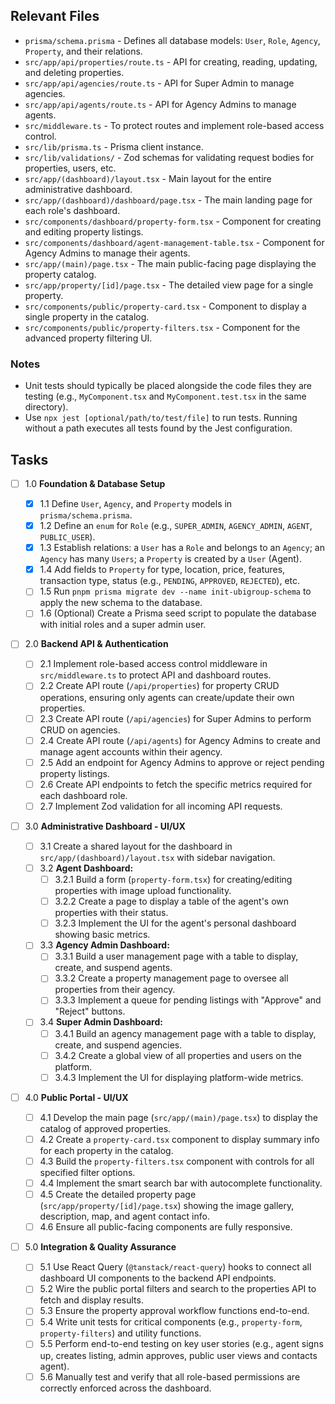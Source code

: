## Relevant Files

- `prisma/schema.prisma` - Defines all database models: `User`, `Role`, `Agency`, `Property`, and their relations.
- `src/app/api/properties/route.ts` - API for creating, reading, updating, and deleting properties.
- `src/app/api/agencies/route.ts` - API for Super Admin to manage agencies.
- `src/app/api/agents/route.ts` - API for Agency Admins to manage agents.
- `src/middleware.ts` - To protect routes and implement role-based access control.
- `src/lib/prisma.ts` - Prisma client instance.
- `src/lib/validations/` - Zod schemas for validating request bodies for properties, users, etc.
- `src/app/(dashboard)/layout.tsx` - Main layout for the entire administrative dashboard.
- `src/app/(dashboard)/dashboard/page.tsx` - The main landing page for each role's dashboard.
- `src/components/dashboard/property-form.tsx` - Component for creating and editing property listings.
- `src/components/dashboard/agent-management-table.tsx` - Component for Agency Admins to manage their agents.
- `src/app/(main)/page.tsx` - The main public-facing page displaying the property catalog.
- `src/app/property/[id]/page.tsx` - The detailed view page for a single property.
- `src/components/public/property-card.tsx` - Component to display a single property in the catalog.
- `src/components/public/property-filters.tsx` - Component for the advanced property filtering UI.

### Notes

- Unit tests should typically be placed alongside the code files they are testing (e.g., `MyComponent.tsx` and `MyComponent.test.tsx` in the same directory).
- Use `npx jest [optional/path/to/test/file]` to run tests. Running without a path executes all tests found by the Jest configuration.

## Tasks

- [ ] 1.0 **Foundation & Database Setup**

  - [x] 1.1 Define `User`, `Agency`, and `Property` models in `prisma/schema.prisma`.
  - [x] 1.2 Define an `enum` for `Role` (e.g., `SUPER_ADMIN`, `AGENCY_ADMIN`, `AGENT`, `PUBLIC_USER`).
  - [x] 1.3 Establish relations: a `User` has a `Role` and belongs to an `Agency`; an `Agency` has many `Users`; a `Property` is created by a `User` (Agent).
  - [x] 1.4 Add fields to `Property` for type, location, price, features, transaction type, status (e.g., `PENDING`, `APPROVED`, `REJECTED`), etc.
  - [ ] 1.5 Run `pnpm prisma migrate dev --name init-ubigroup-schema` to apply the new schema to the database.
  - [ ] 1.6 (Optional) Create a Prisma seed script to populate the database with initial roles and a super admin user.

- [ ] 2.0 **Backend API & Authentication**

  - [ ] 2.1 Implement role-based access control middleware in `src/middleware.ts` to protect API and dashboard routes.
  - [ ] 2.2 Create API route (`/api/properties`) for property CRUD operations, ensuring only agents can create/update their own properties.
  - [ ] 2.3 Create API route (`/api/agencies`) for Super Admins to perform CRUD on agencies.
  - [ ] 2.4 Create API route (`/api/agents`) for Agency Admins to create and manage agent accounts within their agency.
  - [ ] 2.5 Add an endpoint for Agency Admins to approve or reject pending property listings.
  - [ ] 2.6 Create API endpoints to fetch the specific metrics required for each dashboard role.
  - [ ] 2.7 Implement Zod validation for all incoming API requests.

- [ ] 3.0 **Administrative Dashboard - UI/UX**

  - [ ] 3.1 Create a shared layout for the dashboard in `src/app/(dashboard)/layout.tsx` with sidebar navigation.
  - [ ] 3.2 **Agent Dashboard:**
    - [ ] 3.2.1 Build a form (`property-form.tsx`) for creating/editing properties with image upload functionality.
    - [ ] 3.2.2 Create a page to display a table of the agent's own properties with their status.
    - [ ] 3.2.3 Implement the UI for the agent's personal dashboard showing basic metrics.
  - [ ] 3.3 **Agency Admin Dashboard:**
    - [ ] 3.3.1 Build a user management page with a table to display, create, and suspend agents.
    - [ ] 3.3.2 Create a property management page to oversee all properties from their agency.
    - [ ] 3.3.3 Implement a queue for pending listings with "Approve" and "Reject" buttons.
  - [ ] 3.4 **Super Admin Dashboard:**
    - [ ] 3.4.1 Build an agency management page with a table to display, create, and suspend agencies.
    - [ ] 3.4.2 Create a global view of all properties and users on the platform.
    - [ ] 3.4.3 Implement the UI for displaying platform-wide metrics.

- [ ] 4.0 **Public Portal - UI/UX**

  - [ ] 4.1 Develop the main page (`src/app/(main)/page.tsx`) to display the catalog of approved properties.
  - [ ] 4.2 Create a `property-card.tsx` component to display summary info for each property in the catalog.
  - [ ] 4.3 Build the `property-filters.tsx` component with controls for all specified filter options.
  - [ ] 4.4 Implement the smart search bar with autocomplete functionality.
  - [ ] 4.5 Create the detailed property page (`src/app/property/[id]/page.tsx`) showing the image gallery, description, map, and agent contact info.
  - [ ] 4.6 Ensure all public-facing components are fully responsive.

- [ ] 5.0 **Integration & Quality Assurance**
  - [ ] 5.1 Use React Query (`@tanstack/react-query`) hooks to connect all dashboard UI components to the backend API endpoints.
  - [ ] 5.2 Wire the public portal filters and search to the properties API to fetch and display results.
  - [ ] 5.3 Ensure the property approval workflow functions end-to-end.
  - [ ] 5.4 Write unit tests for critical components (e.g., `property-form`, `property-filters`) and utility functions.
  - [ ] 5.5 Perform end-to-end testing on key user stories (e.g., agent signs up, creates listing, admin approves, public user views and contacts agent).
  - [ ] 5.6 Manually test and verify that all role-based permissions are correctly enforced across the dashboard.
